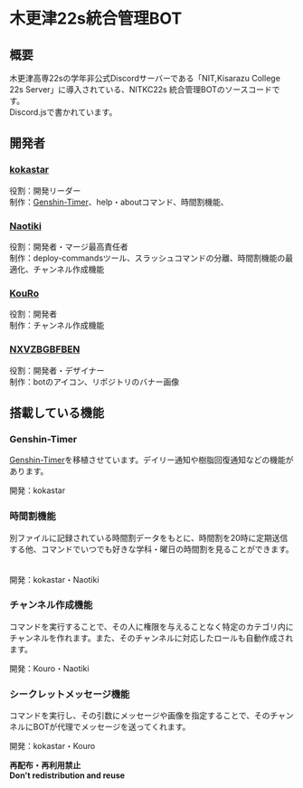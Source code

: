 # 木更津22s統合管理BOT
## 概要
木更津高専22sの学年非公式Discordサーバーである「NIT,Kisarazu College 22s Server」に導入されている、NITKC22s 統合管理BOTのソースコードです。  
Discord.jsで書かれています。  


## 開発者
### [kokastar](https://github.com/starkoka)
役割：開発リーダー  
制作：[Genshin-Timer](https://github.com/starkoka/Genshin-Timer)、help・aboutコマンド、時間割機能、

### [Naotiki](https://github.com/naotiki)
役割：開発者・マージ最高責任者  
制作：deploy-commandsツール、スラッシュコマンドの分離、時間割機能の最適化、チャンネル作成機能  

### [KouRo](https://github.com/Kou-Ro)
役割：開発者  
制作：チャンネル作成機能  

### [NXVZBGBFBEN](https://github.com/NXVZBGBFBEN)
役割：開発者・デザイナー  
制作：botのアイコン、リポジトリのバナー画像

## 搭載している機能
### Genshin-Timer
[Genshin-Timer](https://github.com/starkoka/Genshin-Timer)を移植させています。デイリー通知や樹脂回復通知などの機能があります。  　　

開発：kokastar

### 時間割機能
別ファイルに記録されている時間割データをもとに、時間割を20時に定期送信する他、コマンドでいつでも好きな学科・曜日の時間割を見ることができます。  　　

開発：kokastar・Naotiki

### チャンネル作成機能
コマンドを実行することで、その人に権限を与えることなく特定のカテゴリ内にチャンネルを作れます。また、そのチャンネルに対応したロールも自動作成されます。  　　

開発：Kouro・Naotiki

### シークレットメッセージ機能
コマンドを実行し、その引数にメッセージや画像を指定することで、そのチャンネルにBOTが代理でメッセージを送ってくれます。

開発：kokastar・Kouro

**再配布・再利用禁止**  
**Don't redistribution and reuse**
